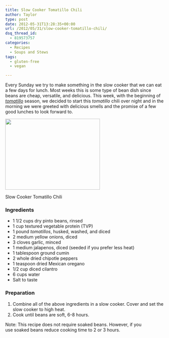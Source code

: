```yaml
---
title: Slow Cooker Tomatillo Chili
author: Taylor
type: post
date: 2012-05-31T13:28:35+00:00
url: /2012/05/31/slow-cooker-tomatillo-chili/
dsq_thread_id:
  - 819573757
categories:
  - Recipes
  - Soups and Stews
tags:
  - gluten-free
  - vegan

---
```

Every Sunday we try to make something in the slow cooker that we can eat a few days for lunch. Most weeks this is some type of bean dish since beans are cheap, versatile, and delicious. This week, with the beginning of _[tomatillo][1]_ season, we decided to start this _tomatillo_ chili over night and in the morning we were greeted with delicious smells and the promise of a few good lunches to look forward to.

<div id="attachment_886" style="width: 310px" class="wp-caption alignright">
  <a href="{{% mediaroot %}}uploads/2012/05/P5290757.jpg" rel="lightbox[848]"><img class="wp-image-886 size-medium" title="Tomatillo Chili" src="{{% mediaroot %}}uploads/2012/05/P5290757-300x225.jpg" alt="" width="300" height="225" srcset="{{% mediaroot %}}uploads/2012/05/P5290757-300x225.jpg 300w, {{% mediaroot %}}uploads/2012/05/P5290757-1024x768.jpg 1024w, {{% mediaroot %}}uploads/2012/05/P5290757-400x300.jpg 400w" sizes="(max-width: 300px) 100vw, 300px" /></a>
  
  <p class="wp-caption-text">
    Slow Cooker Tomatillo Chili
  </p>
</div>

### Ingredients

  * 1 1/2 cups dry pinto beans, rinsed
  * 1 cup textured vegetable protein (TVP)
  * 1 pound _tomatillos_, husked, washed, and diced
  * 2 medium yellow onions, diced
  * 3 cloves garlic, minced
  * 1 medium jalapenos, diced (seeded if you prefer less heat)
  * 1 tablespoon ground cumin
  * 2 whole dried chipotle peppers
  * 1 teaspoon dried Mexican oregano
  * 1/2 cup diced cilantro
  * 6 cups water
  * Salt to taste

### Preparation

  1. Combine all of the above ingredients in a slow cooker. Cover and set the slow cooker to high heat.
  2. Cook until beans are soft, 6-8 hours.

Note: This recipe does not require soaked beans. However, if you use soaked beans reduce cooking time to 2 or 3 hours.

&nbsp;

 [1]: http://kitchen.coseppi.com/2012/05/tomatillos/ "Tomatillos"